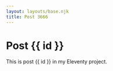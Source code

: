 ```yaml
---
layout: layouts/base.njk
title: Post 3666
---
```


# Post {{ id }}

This is post {{ id }} in my Eleventy project.
